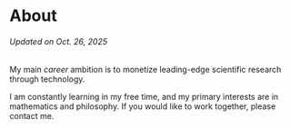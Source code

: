 # About

###### Updated on Oct. 26, 2025

My main _career_ ambition is to monetize leading-edge scientific research through technology.


I am constantly learning in my free time, and my primary interests are in mathematics and philosophy.
If you would like to work together, please contact me.
